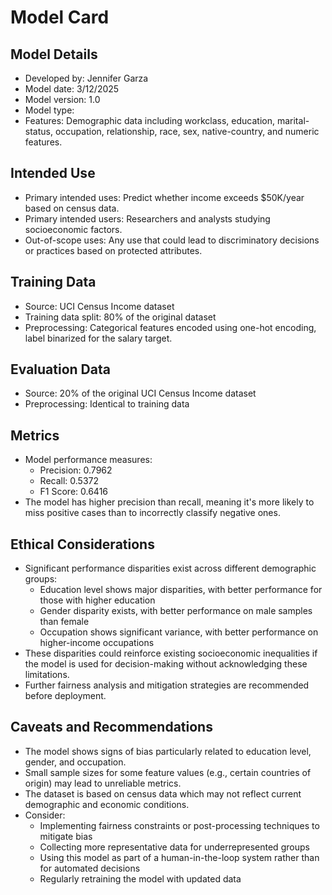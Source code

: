 # Model Card

## Model Details
* Developed by: Jennifer Garza
* Model date: 3/12/2025
* Model version: 1.0
* Model type: 
* Features: Demographic data including workclass, education, marital-status, occupation, relationship, race, sex, native-country, and numeric features.


## Intended Use
* Primary intended uses: Predict whether income exceeds $50K/year based on census data.
* Primary intended users: Researchers and analysts studying socioeconomic factors.
* Out-of-scope uses: Any use that could lead to discriminatory decisions or practices based on protected attributes.

## Training Data
* Source: UCI Census Income dataset
* Training data split: 80% of the original dataset
* Preprocessing: Categorical features encoded using one-hot encoding, label binarized for the salary target.

## Evaluation Data
* Source: 20% of the original UCI Census Income dataset
* Preprocessing: Identical to training data

## Metrics
* Model performance measures:
  * Precision: 0.7962
  * Recall: 0.5372
  * F1 Score: 0.6416
* The model has higher precision than recall, meaning it's more likely to miss positive cases than to incorrectly classify negative ones.

## Ethical Considerations
* Significant performance disparities exist across different demographic groups:
  * Education level shows major disparities, with better performance for those with higher education
  * Gender disparity exists, with better performance on male samples than female
  * Occupation shows significant variance, with better performance on higher-income occupations
* These disparities could reinforce existing socioeconomic inequalities if the model is used for decision-making without acknowledging these limitations.
* Further fairness analysis and mitigation strategies are recommended before deployment.

## Caveats and Recommendations
* The model shows signs of bias particularly related to education level, gender, and occupation.
* Small sample sizes for some feature values (e.g., certain countries of origin) may lead to unreliable metrics.
* The dataset is based on census data which may not reflect current demographic and economic conditions.
* Consider:
  * Implementing fairness constraints or post-processing techniques to mitigate bias
  * Collecting more representative data for underrepresented groups
  * Using this model as part of a human-in-the-loop system rather than for automated decisions
  * Regularly retraining the model with updated data